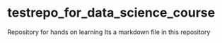 # testrepo_for_data_science_course
Repository for hands on learning
Its a markdown file in this repository
